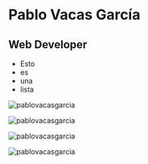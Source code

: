 # Pablo Vacas García

## Web Developer

*   Esto
*   es
*   una
*   lista

![pablovacasgarcia](http://github-profile-summary-cards.vercel.app/api/cards/profile-details?username=pablovacasgarcia&show_icons=true&locale=en&theme=white)

![pablovacasgarcia](https://github-readme-stats.vercel.app/api?username=pablovacasgarcia&show_icons=true&locale=en&rank_icon=github&theme=transparent)

![pablovacasgarcia](https://github-readme-streak-stats.herokuapp.com/?user=pablovacasgarcia&theme=transparent)

![pablovacasgarcia](https://github-readme-stats.vercel.app/api/top-langs?username=pablovacasgarcia&show_icons=true&locale=en&layout=pie&theme=transparent)
